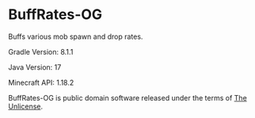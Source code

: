 # BuffRates-OG

Buffs various mob spawn and drop rates.

Gradle Version: 8.1.1

Java Version: 17

Minecraft API: 1.18.2

BuffRates-OG is public domain software released under the terms of [The Unlicense](https://github.com/true-og/Template-OG/blob/main/LICENSE).
